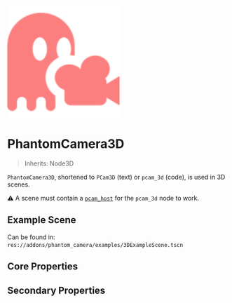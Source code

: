 <img src="../assets/icons/phantom-camera-3D.svg" height="256" width="256"/>

# PhantomCamera3D

> Inherits: Node3D

`PhantomCamera3D`, shortened to `PCam3D` (text) or `pcam_3d` (code), is used in 3D scenes.

⚠️ A scene must contain a [`pcam_host`](https://github.com/ramokz/phantom-camera/wiki/PhantomCameraHost) for the `pcam_3d` node to work.

## Example Scene

Can be found in: `res://addons/phantom_camera/examples/3DExampleScene.tscn`

## Core Properties
<div class="property-core-group">

<PropertyCore propertyName="Priority" propertyPageLink="/priority" propertyIcon="./../../assets/feature-priority.svg">
<template v-slot:propertyDescription>

Determines which `PCam` should be active with the `Camera`.

</template>
</PropertyCore>

<PropertyCore propertyName="Follow Mode" propertyPageLink="/follow-modes/overview" propertyIcon="./../../assets/feature-follow.svg">
<template v-slot:propertyDescription>

Define how the `Camera` should follow its target(s).

</template>
</PropertyCore>

<PropertyCore propertyName="Look At" propertyPageLink="/zoom" propertyIcon="./../../assets/feature-look-at.svg">
<template v-slot:propertyDescription>

Defines where the `Camera` should be looking at, which will adjust its rotational value.

</template>
</PropertyCore>

<PropertyCore propertyName="Tween" propertyPageLink="/tween" propertyIcon="./../../assets/feature-tween.svg">
<template v-slot:propertyDescription>

Determines how the `Camera` tweens to this `PhantomCamera` upon becoming active.

</template>
</PropertyCore>
</div>

## Secondary Properties
<!--@include: ./parts/phantom-camera-properties.md-->

<Property propertyName="Camera3D Resource" propertyType="Camera3DResource" propertyDefault="null">
<template v-slot:propertyDescription>

A resource type that allows for overriding the `Camera3D` node's properties.

</template>
<template v-slot:setMethod>

`void` set_camera_3D_resource(`Camera3DResource` resource)

</template>
<template v-slot:setExample>

::: details Example
```gdscript
pcam.set_camera_3D_resource(resource)
```
:::

</template>
<template v-slot:getMethod>

`Camera3DResource` get_camera_3D_resource()

</template>
<template v-slot:getExample>

::: details Example
```gdscript
pcam.get_camera_3D_resource()
```
:::

</template>
</Property>

<Property propertyName="Camera Cull Mask" propertyType="int" propertyDefault="1048575">
<template v-slot:propertyDescription>

Overrides the Camera Cull Mask property of the `Camera3D` once becoming active.

</template>
<template v-slot:setMethod>

`void` set_camera_cull_mask(`int` cull_mask)

</template>
<template v-slot:setExample>

::: details Example
```gdscript
pcam.set_camera_cull_mask(cull_mask)
```
:::

</template>
<template v-slot:getMethod>

`int` get_camera_cull_mask()

</template>
<template v-slot:getExample>

::: details Example
```gdscript
pcam.get_camera_cull_mask()
```
:::

</template>
</Property>

<Property propertyName="H Offset" propertyType="float" propertyDefault="0">
<template v-slot:propertyDescription>

Overrides the H Offset property of the `Camera3D` once becoming active.

</template>
<template v-slot:setMethod>

`void` set_camera_h_offset(`float` h_offset)

</template>
<template v-slot:setExample>

::: details Example
```gdscript
pcam.set_camera_h_offset(4.2)
```
:::

</template>
<template v-slot:getMethod>

`int` get_camera_h_offset()

</template>
<template v-slot:getExample>

::: details Example
```gdscript
pcam.get_camera_h_offset()
```
:::

</template>
</Property>

<Property propertyName="V Offset" propertyType="float" propertyDefault="0">
<template v-slot:propertyDescription>

Overrides the V Offset property of the `Camera3D` once becoming active.

</template>
<template v-slot:setMethod>

`void` set_camera_v_offset(`float` v_offset)

</template>
<template v-slot:setExample>

::: details Example
```gdscript
pcam.set_camera_v_offset(4.2)
```
:::

</template>
<template v-slot:getMethod>

`int` get_camera_v_offset()

</template>
<template v-slot:getExample>

::: details Example
```gdscript
pcam.get_camera_v_offset()
```
:::

</template>
</Property>

<Property propertyName="FOV" propertyType="float" propertyDefault="0">
<template v-slot:propertyDescription>

Overrides the FOV (Field of View) property of the `Camera3D` once becoming active.

</template>
<template v-slot:setMethod>

`void` set_camera_fov(`float` fov)

</template>
<template v-slot:setExample>

::: details Example
```gdscript
pcam.set_camera_fov(4.2)
```
:::

</template>
<template v-slot:getMethod>

`int` get_camera_fov()

</template>
<template v-slot:getExample>

::: details Example
```gdscript
pcam.get_camera_fov()
```
:::

</template>
</Property>